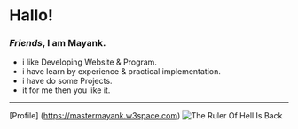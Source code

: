 # Hallo!
### *Friends*, I am **Mayank**.
 
 - i like Developing Website & Program.
 - i have learn by experience & practical implementation.
 - i have do some Projects.
 - it for me then you like it.
---
[Profile] (https://mastermayank.w3space.com)
![The Ruler Of Hell Is Back]([C:\Users\RTX\Desktop\RTX\m1.jpg](https://www.bing.com/ck/a?!&&p=e847f533e967c440JmltdHM9MTY4MjU1MzYwMCZpZ3VpZD0xZDY2ZTVjMy01YjU1LTY1MzItMWJkNS1mNzExNWFjZTY0OWUmaW5zaWQ9NTczOQ&ptn=3&hsh=3&fclid=1d66e5c3-5b55-6532-1bd5-f7115ace649e&u=a1L2ltYWdlcy9zZWFyY2g_cT1jaGFkaWdhcmglMjBtYXAmRk9STT1JUUZSQkEmaWQ9MDY1QUIyNkIzOEE2NTVCN0Q0NTEyM0E1Njk3REJDRTE4QkFGNzU4NA&ntb=1) "positive attiude")
